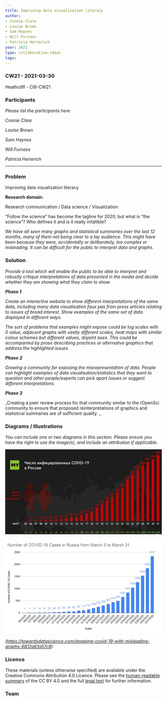 ```yaml
---
title: Improving data visualization literacy
author:
- Connie Clare
- Louise Brown
- Sam Haynes
- Will Furnass
- Patricia Herterich
year: 2021
type: collaborative-ideas
tags:
---
```


### CW21 - 2021-03-30

Heathcliff - CI8-CW21


### **Participants**

_Please list the participants here_

_Connie Clare_

_Louise Brown_

_Sam Haynes_

_Will Furnass_

_Patricia Herterich_



---



### **Problem**

Improving data visualization literacy

**Research domain:**

Research communication / Data science / Visualization 

“Follow the science” has become the tagline for 2020, but what is “the science”? Who defines it and is it really infallible?

_We have all seen many graphs and statistical summaries over the last 12 months, many of them not being clear to a lay audience. This might have been because they were, accidentally or deliberately, too complex or misleading. It can be difficult for the public to interpret data and graphs._


### **Solution**

_Provide a tool which will enable the public to be able to interpret and robustly critique interpretations of data presented in the media and decide whether they are showing what they claim to show._

**_Phase 1_**

_Create an interactive website to show different interpretations of the same data, including many data visualisation faux pas from press articles relating to issues of broad interest. Show examples of the same set of data displayed in different ways._

_The sort of problems that examples might expose could be log scales with 0 value, adjacent graphs with vastly different scales, heat maps with similar colour schemes but different values, disjoint axes. This could be accompanied by prose describing practices or alternative graphics that address the highlighted issues._

**_Phase 2_**

_Growing a community for exposing the misrepresentation of data. People can highlight examples of data visualisation/statistics that they want to question and other people/experts can pick apart issues or suggest different interpretations._

**_Phase 3_**

_Creating a peer review process for that community similar to the rOpenSci community to ensure that proposed reinterpretations of graphics and statistical summaries are of sufficient quality. _


### **Diagrams / Illustrations**

_You can include one or two diagrams in this section. Please ensure you have the right to use the image(s), and include an attribution if applicable._




![alt_text](images/graph1.jpg)




![alt_text](images/graph2.jpg)


_(https://towardsdatascience.com/stopping-covid-19-with-misleading-graphs-6812a61a57c9)_


### Licence

These materials (unless otherwise specified) are available under the Creative Commons Attribution 4.0 Licence. Please see the [human-readable summary](https://creativecommons.org/licenses/by/4.0/) of the CC BY 4.0 and the full [legal text](https://creativecommons.org/licenses/by/4.0/legalcode) for further information. 


### Team 







